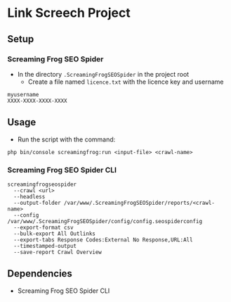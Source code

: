 # Link Screech Project

## Setup

### Screaming Frog SEO Spider

- In the directory ``.ScreamingFrogSEOSpider`` in the project root
  - Create a file named  ``licence.txt`` with the licence key and username
```
myusername
XXXX-XXXX-XXXX-XXXX
```

## Usage

- Run the script with the command:
```
php bin/console screamingfrog:run <input-file> <crawl-name>
```

### Screaming Frog SEO Spider CLI

```
screamingfrogseospider 
  --crawl <url> 
  --headless 
  --output-folder /var/www/.ScreamingFrogSEOSpider/reports/<crawl-name>
  --config /var/www/.ScreamingFrogSEOSpider/config/config.seospiderconfig 
  --export-format csv 
  --bulk-export All Outlinks 
  --export-tabs Response Codes:External No Response,URL:All 
  --timestamped-output 
  --save-report Crawl Overview
```

## Dependencies

- Screaming Frog SEO Spider CLI
